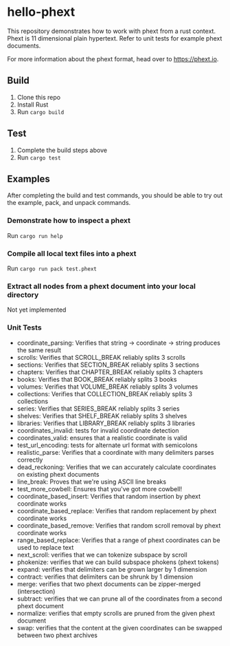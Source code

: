 # hello-phext

This repository demonstrates how to work with phext from a rust context. Phext is 11 dimensional plain hypertext. Refer to unit tests for example phext documents.

For more information about the phext format, head over to https://phext.io.

## Build

1. Clone this repo
2. Install Rust
3. Run `cargo build`

## Test

1. Complete the build steps above
2. Run `cargo test`

## Examples

After completing the build and test commands, you should be able to try out the example, pack, and unpack commands.

### Demonstrate how to inspect a phext
Run `cargo run help`

### Compile all local text files into a phext
Run `cargo run pack test.phext`

### Extract all nodes from a phext document into your local directory
Not yet implemented

### Unit Tests

* coordinate_parsing: Verifies that string -> coordinate -> string produces the same result
* scrolls: Verifies that SCROLL_BREAK reliably splits 3 scrolls
* sections: Verifies that SECTION_BREAK reliably splits 3 sections
* chapters: Verifies that CHAPTER_BREAK reliably splits 3 chapters
* books: Verifies that BOOK_BREAK reliably splits 3 books
* volumes: Verifies that VOLUME_BREAK reliably splits 3 volumes
* collections: Verifies that COLLECTION_BREAK reliably splits 3 collections
* series: Verifies that SERIES_BREAK reliably splits 3 series
* shelves: Verifies that SHELF_BREAK reliably splits 3 shelves
* libraries: Verifies that LIBRARY_BREAK reliably splits 3 libraries
* coordinates_invalid: tests for invalid coordinate detection
* coordinates_valid: ensures that a realistic coordinate is valid
* test_url_encoding: tests for alternate url format with semicolons
* realistic_parse: Verifies that a coordinate with many delimiters parses correctly
* dead_reckoning: Verifies that we can accurately calculate coordinates on existing phext documents
* line_break: Proves that we're using ASCII line breaks
* test_more_cowbell: Ensures that you've got more cowbell!
* coordinate_based_insert: Verifies that random insertion by phext coordinate works
* coordinate_based_replace: Verifies that random replacement by phext coordinate works
* coordinate_based_remove: Verifies that random scroll removal by phext coordinate works
* range_based_replace: Verifies that a range of phext coordinates can be used to replace text
* next_scroll: verifies that we can tokenize subspace by scroll
* phokenize: verifies that we can build subspace phokens (phext tokens)
* expand: verifies that delimiters can be grown larger by 1 dimension
* contract: verifies that delimiters can be shrunk by 1 dimension
* merge: verifies that two phext documents can be zipper-merged (intersection)
* subtract: verifies that we can prune all of the coordinates from a second phext document
* normalize: verifies that empty scrolls are pruned from the given phext document
* swap: verifies that the content at the given coordinates can be swapped between two phext archives
